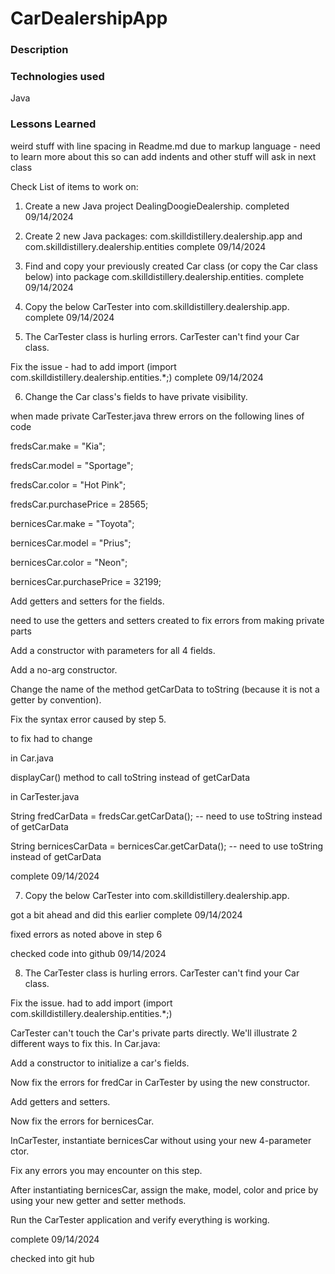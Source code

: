 # CarDealershipApp


### Description



### Technologies used
Java



### Lessons Learned
weird stuff with line spacing in Readme.md due to markup language - need to learn more about this so can add indents and other stuff will 
ask in next class


Check List of items to work on:
1) Create a new Java project DealingDoogieDealership.
completed 09/14/2024

2)  Create 2 new Java packages: com.skilldistillery.dealership.app and com.skilldistillery.dealership.entities
complete 09/14/2024

3) Find and copy your previously created Car class (or copy the Car class below) into package com.skilldistillery.dealership.entities.
complete 09/14/2024

4) Copy the below CarTester into com.skilldistillery.dealership.app.
complete 09/14/2024


5) The CarTester class is hurling errors.
CarTester can't find your Car class.

Fix the issue -  had to add import (import com.skilldistillery.dealership.entities.*;)
complete 09/14/2024 

6) Change the Car class's fields to have private visibility.

when made private CarTester.java threw errors on the following lines of code
   
fredsCar.make = "Kia";

fredsCar.model = "Sportage";

fredsCar.color = "Hot Pink";

fredsCar.purchasePrice = 28565;


bernicesCar.make = "Toyota";

bernicesCar.model = "Prius";

bernicesCar.color = "Neon";

bernicesCar.purchasePrice = 32199;
  
Add getters and setters for the fields.

need to use the getters and setters created to fix errors from making private parts

Add a constructor with parameters for all 4 fields.

Add a no-arg constructor.

Change the name of the method getCarData to toString (because it is not a getter by convention).

Fix the syntax error caused by step 5.

to fix had to change
  
   in Car.java
     
   displayCar() method to call toString instead of getCarData
   
   in CarTester.java
   
   String fredCarData = fredsCar.getCarData(); -- need to use toString instead of getCarData
   
   String bernicesCarData = bernicesCar.getCarData();  -- need to use toString instead of getCarData

complete 09/14/2024 

7) Copy the below CarTester into com.skilldistillery.dealership.app.

got a bit ahead and did this earlier complete 09/14/2024 

fixed errors as noted above in step 6

checked code into github 09/14/2024

8) The CarTester class is hurling errors.
CarTester can't find your Car class.

Fix the issue. had to add import (import com.skilldistillery.dealership.entities.*;)

CarTester can't touch the Car's private parts directly. We'll illustrate 2 different ways to fix this. In Car.java:

Add a constructor to initialize a car's fields.

Now fix the errors for fredCar in CarTester by using the new constructor.

Add getters and setters.

Now fix the errors for bernicesCar.

InCarTester, instantiate bernicesCar without using your new 4-parameter ctor.

Fix any errors you may encounter on this step.

After instantiating bernicesCar, assign the make, model, color and price by using your new getter and setter methods.

Run the CarTester application and verify everything is working.

complete 09/14/2024

checked into git hub


     
